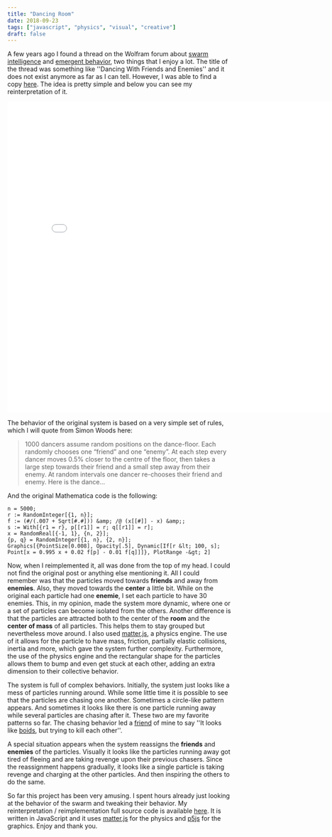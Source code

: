 ```yaml
---
title: "Dancing Room"
date: 2018-09-23
tags: ["javascript", "physics", "visual", "creative"]
draft: false
---
```


A few years ago I found a thread on the Wolfram forum about
[swarm intelligence](https://en.wikipedia.org/wiki/Swarm_intelligence)
and [emergent behavior](http://www.patternsinnature.org/Book/EmergentPatterns.html),
two things that I enjoy a lot. The title of the thread
was something like ''Dancing With Friends and Enemies'' and it does not exist anymore
as far as I can tell. However, I was able to find a copy [here](http://kaurov.com/wordpress/?p=1096).
The idea is pretty simple and below you can see my reinterpretation of it.

<iframe src="{% static 'external/Dancing-Rooms/src/index.html' %}" width="800" height="700" frameBorder="0"></iframe>

The behavior of the original system is based on a very simple set of rules, which I will quote from
Simon Woods here:

> 1000 dancers assume random positions on the dance-floor. Each randomly
> chooses one “friend” and one “enemy”. At each step every dancer moves 0.5%
> closer to the centre of the floor, then takes a large step towards their
> friend and a small step away from their enemy. At random intervals one dancer
> re-chooses their friend and enemy. Here is the dance…

And the original Mathematica code is the following:

```f#
n = 5000;
r := RandomInteger[{1, n}];
f := (#/(.007 + Sqrt[#.#])) &amp; /@ (x[[#]] - x) &amp;;
s := With[{r1 = r}, p[[r1]] = r; q[[r1]] = r];
x = RandomReal[{-1, 1}, {n, 2}];
{p, q} = RandomInteger[{1, n}, {2, n}];
Graphics[{PointSize[0.008], Opacity[.5], Dynamic[If[r &lt; 100, s];
Point[x = 0.995 x + 0.02 f[p] - 0.01 f[q]]]}, PlotRange -&gt; 2]
```

Now, when I reimplemented it, all was done from the top of my head. I could not find
the original post or anything else mentioning it. All I could remember was that
the particles moved towards __friends__ and away from __enemies__. Also, they
moved towards the __center__ a little bit. While on the original each particle had one
__enemie__, I set each particle to have 30 enemies. This, in my opinion, made the system
more dynamic, where one or a set of particles can become isolated from the others.
Another difference is that the particles are attracted both to the center of the __room__
and the __center of mass__ of all particles. This helps them to stay grouped but
nevertheless move around. I also used [matter.js](http://brm.io/matter-js/), a physics
engine. The use of it allows for the particle to have mass, friction, partially
elastic collisions, inertia and more, which gave the system further complexity.
Furthermore, the use of the physics engine and the rectangular shape for the
particles allows them to bump and even get stuck at each other, adding
an extra dimension to their collective behavior.

The system is full of complex behaviors. Initially, the system just looks like a mess of particles
running around. While some little time it is possible to see that the particles are chasing one
another. Sometimes a circle-like pattern appears. And sometimes it looks like there is
one particle running away while several particles are chasing after it. These two are
my favorite patterns so far. The chasing behavior led a [friend](http://khskarl.me/) of mine to say
''It looks like [boids](https://en.wikipedia.org/wiki/Boids), but trying to kill each other''.

A special situation appears when the system reassigns the __friends__ and __enemies__
of the particles. Visually it looks like the particles running away got
tired of fleeing and are taking revenge upon their previous chasers.
Since the reassignment happens gradually, it looks like a single particle
is taking revenge and charging at the other particles. And then inspiring the others
to do the same.

So far this project has been very amusing. I spent hours already just looking at
the behavior of the swarm and tweaking their behavior.
My reinterpretation / reimplementation full source code
is available [here](https://github.com/h3nnn4n/Dancing-Rooms).
It is written in JavaScript and it uses [matter.js](http://brm.io/matter-js/) for the
physics and [p5js](https://p5js.org/) for the graphics. Enjoy and thank you.
